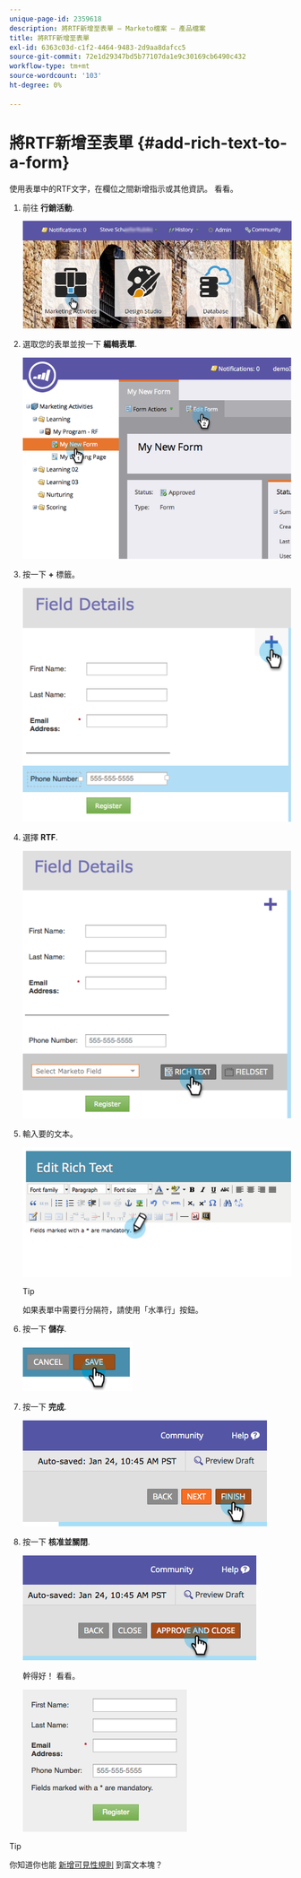 ```yaml
---
unique-page-id: 2359618
description: 將RTF新增至表單 — Marketo檔案 — 產品檔案
title: 將RTF新增至表單
exl-id: 6363c03d-c1f2-4464-9483-2d9aa8dafcc5
source-git-commit: 72e1d29347bd5b77107da1e9c30169cb6490c432
workflow-type: tm+mt
source-wordcount: '103'
ht-degree: 0%

---
```


# 將RTF新增至表單 {#add-rich-text-to-a-form}

使用表單中的RTF文字，在欄位之間新增指示或其他資訊。 看看。

1. 前往 **行銷活動**.

   ![](assets/login-marketing-activities-2.png)

1. 選取您的表單並按一下 **編輯表單**.

   ![](assets/image2014-9-15-16-3a46-3a7.png)

1. 按一下 **+** 標籤。

   ![](assets/image2014-9-15-16-3a46-3a43.png)

1. 選擇 **RTF**.

   ![](assets/image2014-9-15-16-3a47-3a9.png)

1. 輸入要的文本。

   ![](assets/image2014-9-15-16-3a47-3a20.png)

   >[!TIP]
   >
   >如果表單中需要行分隔符，請使用「水準行」按鈕。

1. 按一下 **儲存**.

   ![](assets/image2014-9-15-16-3a48-3a18.png)

1. 按一下 **完成**.

   ![](assets/image2014-9-15-16-3a48-3a36.png)

1. 按一下 **核准並關閉**.

   ![](assets/image2014-9-15-16-3a48-3a51.png)

   幹得好！ 看看。

   ![](assets/image2014-9-15-16-3a48-3a58.png)

>[!TIP]
>
>你知道你也能 [新增可見性規則](/help/marketo/product-docs/demand-generation/forms/form-fields/dynamically-toggle-visibility-of-a-form-field.md) 到富文本塊？
